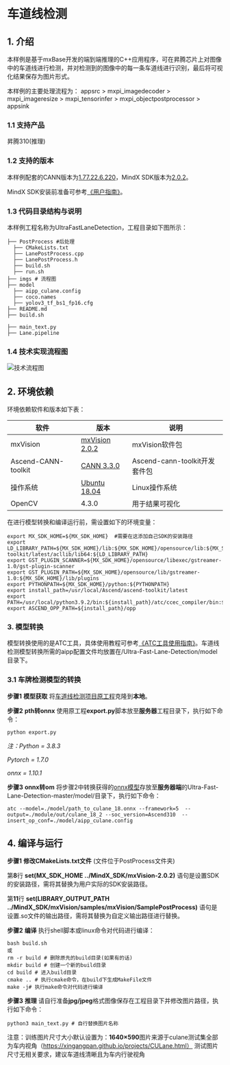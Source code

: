 # 车道线检测

## 1. 介绍

本样例是基于mxBase开发的端到端推理的C++应用程序，可在昇腾芯片上对图像中的车道线进行检测，并对检测到的图像中的每一条车道线进行识别，最后将可视化结果保存为图片形式。

本样例的主要处理流程为： appsrc > mxpi_imagedecoder > mxpi_imageresize > mxpi_tensorinfer > mxpi_objectpostprocessor > appsink 

### 1.1 支持产品

昇腾310(推理)

### 1.2 支持的版本

本样例配套的CANN版本为[1.77.22.6.220](https://www.hiascend.com/software/cann/commercial)，MindX SDK版本为[2.0.2](https://www.hiascend.com/software/mindx-sdk/mxvision)。

MindX SDK安装前准备可参考[《用户指南》](https://gitee.com/ascend/mindxsdk-referenceapps/blob/master/docs/quickStart/1-1安装SDK开发套件.md)。

###  1.3 代码目录结构与说明

本样例工程名称为UltraFastLaneDetection，工程目录如下图所示：

```
├── PostProcess #后处理
  ├── CMakeLists.txt
  ├── LanePostProcess.cpp 
  ├── LanePostProcess.h
  ├── build.sh 
  ├── run.sh
├── imgs # 流程图  
├── model
  ├── aipp_culane.config
  ├── coco.names
  ├── yolov3_tf_bs1_fp16.cfg
├── README.md 
├── build.sh 

├── main_text.py
├── Lane.pipeline

```

### 1.4 技术实现流程图

![技术流程图](https://gitee.com/lemon-wang/mindxsdk-referenceapps/raw/master/contrib/UltraFastLaneDetection/imgs/技术流程图.jpg)

## 2. 环境依赖

环境依赖软件和版本如下表：

| 软件                | 版本                                                         | 说明                                               |
| ------------------- | ------------------------------------------------------------ | -------------------------------------------------- |
| mxVision            | [mxVision 2.0.2](https://www.hiascend.com/software/mindx-sdk/mxvision) | mxVision软件包                                     |
| Ascend-CANN-toolkit | [CANN 3.3.0](https://www.hiascend.com/software/cann/commercial) | Ascend-cann-toolkit开发套件包                      |
| 操作系统            | [Ubuntu 18.04](https://ubuntu.com/)                          | Linux操作系统                                      |
| OpenCV              | 4.3.0                                                        | 用于结果可视化                                     |



在进行模型转换和编译运行前，需设置如下的环境变量：

```shell
export MX_SDK_HOME=${MX_SDK_HOME}  #需要在这添加自己SDK的安装路径
export LD_LIBRARY_PATH=${MX_SDK_HOME}/lib:${MX_SDK_HOME}/opensource/lib:${MX_SDK_HOME}/opensource/lib64:/usr/local/Ascend/ascend-toolkit/latest/acllib/lib64:${LD_LIBRARY_PATH}
export GST_PLUGIN_SCANNER=${MX_SDK_HOME}/opensource/libexec/gstreamer-1.0/gst-plugin-scanner
export GST_PLUGIN_PATH=${MX_SDK_HOME}/opensource/lib/gstreamer-1.0:${MX_SDK_HOME}/lib/plugins
export PYTHONPATH=${MX_SDK_HOME}/python:${PYTHONPATH}
export install_path=/usr/local/Ascend/ascend-toolkit/latest
export PATH=/usr/local/python3.9.2/bin:${install_path}/atc/ccec_compiler/bin:${install_path}/atc/bin:$PATH:.
export ASCEND_OPP_PATH=${install_path}/opp

```



### 3. 模型转换

模型转换使用的是ATC工具，具体使用教程可参考[《ATC工具使用指南》](https://support.huaweicloud.com/tg-cannApplicationDev330/atlasatc_16_0037.html)。车道线检测模型转换所需的aipp配置文件均放置在/Ultra-Fast-Lane-Detection/model目录下。

### 3.1 车牌检测模型的转换

**步骤1** **模型获取** 将[车道线检测项目原工程](https://github.com/cfzd/Ultra-Fast-Lane-Detection)克隆到**本地**。


**步骤2** **pth转onnx** 使用原工程**export.py**脚本放至**服务器**工程目录下，执行如下命令：

```
python export.py
```

*注：Python = 3.8.3*

*Pytorch = 1.7.0*

*onnx = 1.10.1*

**步骤3** **onnx转om** 将步骤2中转换获得的[onnx模型](https://mindx.sdk.obs.cn-north-4.myhuaweicloud.com/mindxsdk-referenceapps%20/contrib/UltraFastLaneDetection/culane_18.onnx)存放至**服务器端**的Ultra-Fast-Lane-Detection-master/model/目录下，执行如下命令：

```shell
atc --model=./model/path_to_culane_18.onnx --framework=5  --output=./module/out/culane_18_2 --soc_version=Ascend310  --insert_op_conf=./model/aipp_culane.config
```


## 4. 编译与运行

**步骤1** **修改CMakeLists.txt文件** (文件位于PostProcess文件夹)

第**8**行 **set(MX_SDK_HOME ../MindX_SDK/mxVision-2.0.2)** 语句是设置SDK的安装路径，需将其替换为用户实际的SDK安装路径。

第**11**行 **set(LIBRARY_OUTPUT_PATH ../MindX_SDK/mxVision/samples/mxVision/SamplePostProcess)** 语句是设置.so文件的输出路径，需将其替换为自定义输出路径进行替换。


**步骤2** **编译**  执行shell脚本或linux命令对代码进行编译：

```shell
bash build.sh
或
rm -r build # 删除原先的build目录(如果有的话)
mkdir build # 创建一个新的build目录
cd build # 进入build目录
cmake .. # 执行cmake命令，在build下生成MakeFile文件
make -j# 执行make命令对代码进行编译
```

**步骤3** **推理** 请自行准备**jpg/jpeg**格式图像保存在工程目录下并修改图片路径，执行如下命令：

```shell
python3 main_text.py # 自行替换图片名称
```
注意：训练图片尺寸大小默认设置为：**1640×590**图片来源于culane测试集全部为车内视角（https://xingangpan.github.io/projects/CULane.html）
测试图片尺寸无相关要求，建议车道线清晰且为车内行驶视角
















